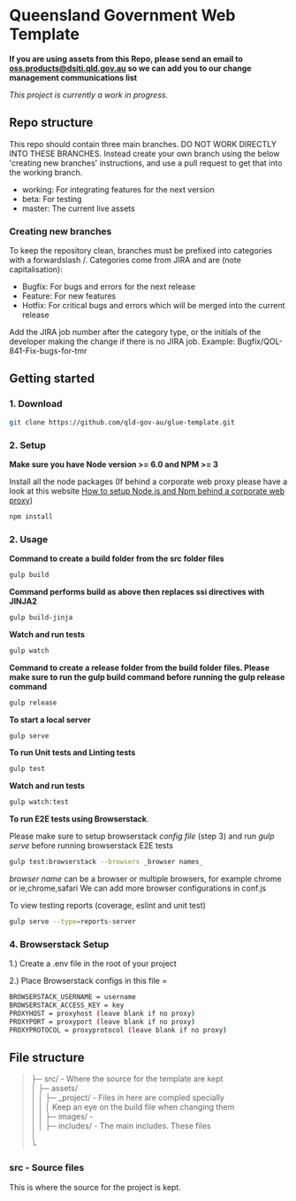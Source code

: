 # Queensland Government Web Template

**If you are using assets from this Repo, please send an email to oss.products@dsiti.qld.gov.au so we can add you to our change management communications list**

_This project is currently a work in progress._

## Repo structure
This repo should contain three main branches. DO NOT WORK DIRECTLY INTO THESE BRANCHES. Instead create your own branch using the below 'creating new branches' instructions, and use a pull request to get that into the working branch.

- working: For integrating features for the next version
- beta: For testing
- master: The current live assets

### Creating new branches
To keep the repository clean, branches must be prefixed into categories with a forwardslash /. Categories come from JIRA and are (note capitalisation): 

- Bugfix: For bugs and errors for the next release
- Feature: For new features
- Hotfix: For critical bugs and errors which will be merged into the current release

Add the JIRA job number after the category type, or the initials of the developer making the change if there is no JIRA job.
Example: Bugfix/QOL-841-Fix-bugs-for-tmr

## Getting started
### 1. Download
```bash
git clone https://github.com/qld-gov-au/glue-template.git
```

### 2. Setup
**Make sure you have Node version >= 6.0 and NPM >= 3**

Install all the node packages (If behind a corporate web proxy please have a look at this website [How to setup Node.js and Npm behind a corporate web proxy](https://jjasonclark.com/how-to-setup-node-behind-web-proxy))
```bash
npm install
```
### 2. Usage
**Command to create a build folder from the src folder files**
```bash
gulp build
```
**Command performs build as above then replaces ssi directives with JINJA2**
```bash
gulp build-jinja
```
**Watch and run tests**
```bash
gulp watch
```
**Command to create a release folder from the build folder files. Please make sure to run the gulp build command before running the gulp release command**
```bash
gulp release
```
**To start a local server**
```bash
gulp serve
```
**To run Unit tests and Linting tests**
```bash
gulp test
```
**Watch and run tests**
```bash
gulp watch:test
```
**To run E2E tests using Browserstack**. 

Please make sure to setup browserstack _config file_ (step 3) and run _gulp serve_ before running browserstack E2E tests
```bash
gulp test:browserstack --browsers _browser names_
```
_browser name_ can be a browser or multiple browsers,
for example chrome or ie,chrome,safari
We can add more browser configurations in conf.js

To view testing reports (coverage, eslint and unit test)
```bash
gulp serve --type=reports-server
```

### 4. Browserstack Setup
1.) Create a .env file in the root of your project

2.) Place Browserstack configs in this file =
```bash
BROWSERSTACK_USERNAME = username
BROWSERSTACK_ACCESS_KEY = key
PROXYHOST = proxyhost (leave blank if no proxy)
PROXYPORT = proxyport (leave blank if no proxy)
PROXYPROTOCOL = proxyprotocol (leave blank if no proxy)
```

## File structure


> ├─ src/ - Where the source for the template are kept  
> │	├─ assets/   
> │	│	├─ _project/ - 	Files in here are compled specially  
> │	│	│				Keep an eye on the build file when changing them  
> │	│	├─ images/ -  
> │	│	├─ includes/ - 	The main includes. These files  
> │  
> └  

### src - Source files
This is where the source for the project is kept.
### 
